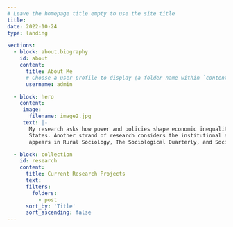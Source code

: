 ```yaml
---
# Leave the homepage title empty to use the site title
title:
date: 2022-10-24
type: landing

sections:
  - block: about.biography
    id: about
    content:
      title: About Me
      # Choose a user profile to display (a folder name within `content/authors/`)
      username: admin

  - block: hero
    content:
     image:
       filename: image2.jpg
     text: |-
       My research asks how power and policies shape economic inequality. One strand of research focuses on labor market inequality and the returns to worker power in the United 
       States. Another strand of research considers the institutional and relational sources of disparities in credit, debt, wealth, and financial markets. My published work 
       appears in Rural Sociology, The Sociological Quarterly, and Social Science & Medicine, among other outlets.

  - block: collection
    id: research
    content:
      title: Current Research Projects
      text:
      filters:
        folders:
          - post
      sort_by: 'Title'
      sort_ascending: false
---
```

